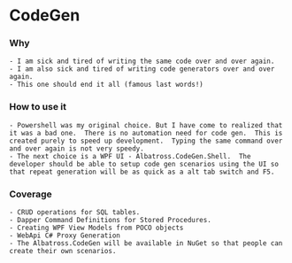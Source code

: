 # CodeGen

### Why
	- I am sick and tired of writing the same code over and over again.  
	- I am also sick and tired of writing code generators over and over again.
	- This one should end it all (famous last words!)
		
### How to use it
	- Powershell was my original choice. But I have come to realized that it was a bad one.  There is no automation need for code gen.  This is created purely to speed up development.  Typing the same command over and over again is not very speedy.
	- The next choice is a WPF UI - Albatross.CodeGen.Shell.  The developer should be able to setup code gen scenarios using the UI so that repeat generation will be as quick as a alt tab switch and F5.
	
### Coverage
	- CRUD operations for SQL tables.
	- Dapper Command Definitions for Stored Procedures.
	- Creating WPF View Models from POCO objects
	- WebApi C# Proxy Generation
	- The Albatross.CodeGen will be available in NuGet so that people can create their own scenarios.
	
	
	
	
